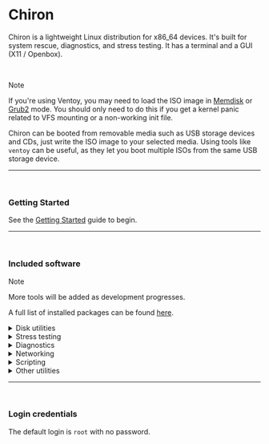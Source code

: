 # Chiron
Chiron is a lightweight Linux distribution for x86_64 devices. It's built for system rescue, diagnostics, and stress testing. It has a terminal and a GUI (X11 / Openbox).

<br/>

> [!NOTE]  
> If you're using Ventoy, you may need to load the ISO image in [Memdisk](https://www.ventoy.net/en/doc_memdisk.html) or [Grub2](https://www.ventoy.net/en/doc_grub2boot.html) mode. You should only need to do this if you get a kernel panic related to VFS mounting or a non-working init file.

Chiron can be booted from removable media such as USB storage devices and CDs, just write the ISO image to your selected media. Using tools like `ventoy` can be useful, as they let you boot multiple ISOs from the same USB storage device.

---

<br/>

### Getting Started
See the [Getting Started](https://github.com/MEMESCOEP/Chiron/blob/main/Docs/GettingStarted.md) guide to begin.

---

<br/>

### Included software
> [!NOTE]  
> More tools will be added as development progresses.

A full list of installed packages can be found [here](https://github.com/MEMESCOEP/Chiron/blob/main/Docs/Packages.md).

<details>
<summary>Disk utilities</summary>

* Photorec
* Ext4Magic
* Testdisk
* Cfdisk
* Fdisk
* GParted
* Parted
* Bonnie++
* Rsync
* Thunar
* Clonezilla
* Sysfsutils
* Gnome Disks
</details>
<details>
<summary>Stress testing</summary>

* StressDisk
* Stress
* Stress-ng
</details>
<details>
<summary>Diagnostics</summary>

* Memtest86
* Htop
* IFtop
* Sysdiag
* Sysbench
* Smartctl
</details>
<details>
<summary>Networking</summary>

* Speedtest-cli
* NetworkManager
* FileZilla
</details>
<details>
<summary>Scripting</summary>

* Python 3.12
</details>
<details>
<summary>Other utilities</summary>

* XTerm
* XCalc
* XEdit
* Nano
* Leafpad
</details>

---

<br/>

### Login credentials
The default login is `root` with no password.
